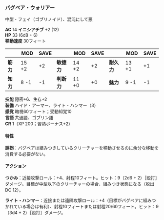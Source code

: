 ### バグベア・ウォリアー
中型・フェイ（ゴブリノイド）、混沌にして悪

**AC** 14 **イニシアチブ** +2 (12)  
**HP** 33 (6d8 + 6)  
**移動速度** 30フィート

|      | MOD | SAVE |      | MOD | SAVE |      | MOD | SAVE |
|------|-----|------|------|-----|------|------|-----|------|
| **筋力** | 15 +2 | +2 | **敏捷力** | 14 +2 | +2 | **耐久力** | 13 +1 | +1 |
| **知力** | 8 -1 | -1 | **判断力** | 11 +0 | +0 | **魅力** | 9 -1 | -1 |

**技能** 隠密+6、生存+2  
**装備** ハイド・アーマー、ライト・ハンマー（3）  
**感覚** 暗視60フィート；受動知覚10  
**言語** 共通語、ゴブリン語  
**CR** 1（XP 200；習熟ボーナス+2）

#### 特性

**誘拐**：バグベアは組みつきしているクリーチャーを移動させるのに余分な移動を消費する必要がない。

#### アクション

**つかみ**：近接攻撃ロール：+4、射程10フィート。ヒット：9（2d6 + 2）［殴打］ダメージ。目標が中型以下のクリーチャーの場合、組みつき状態になる（脱出DC 12）。

**ライト・ハンマー**：近接または遠隔攻撃ロール：+4（目標がバグベアに組みつかれている場合は有利）、射程10フィートまたは射程20/60フィート。ヒット：9（3d4 + 2）［殴打］ダメージ。